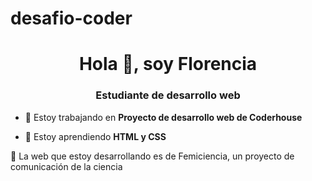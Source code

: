 # desafio-coder <h1 align="center">Hola 👋, soy Florencia</h1>
<h3 align="center">Estudiante de desarrollo web</h3>

- 🔭 Estoy trabajando en **Proyecto de desarrollo web de Coderhouse**

- 🌱 Estoy aprendiendo **HTML y CSS**

💚 La web que estoy desarrollando es de Femiciencia, un proyecto de comunicación de la ciencia
<p align="left">
</p>
